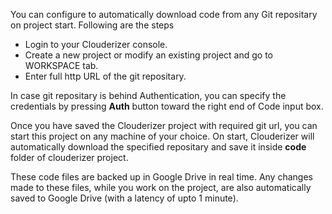 You can configure to automatically download code from any Git repositary on project start. Following are the steps

* Login to your Clouderizer console.
* Create a new project or modify an existing project and go to WORKSPACE tab.
* Enter full http URL of the git repositary.  

In case git repositary is behind Authentication, you can specify the credentials by pressing **Auth** button toward the right end of Code input box.

Once you have saved the Clouderizer project with required git url, you can start this project on any machine of your choice. On start, Clouderizer will automatically download the specified repositary and save it inside **code** folder of clouderizer project.

These code files are backed up in Google Drive in real time. Any changes made to these files, while you work on the project, are also automatically saved to Google Drive (with a latency of upto 1 minute).